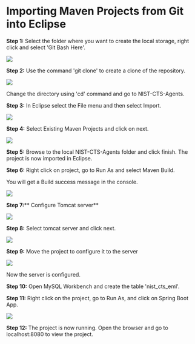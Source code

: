 # **Importing Maven Projects from Git into Eclipse**

**Step 1:** Select the folder where you want to create the local storage, right click and select &#39;Git Bash Here&#39;.

![](step1.png)

**Step 2:** Use the command &#39;git clone&#39; to create a clone of the repository.

![](step2.PNG)

Change the directory using &#39;cd&#39; command and go to NIST-CTS-Agents.

**Step 3:** In Eclipse select the File menu and then select Import.

![](step3.PNG)

**Step 4:** Select Existing Maven Projects and click on next.

![](step4.PNG)

**Step 5:** Browse to the local NIST-CTS-Agents folder and click finish. The project is now imported in Eclipse.

**Step 6:** Right click on project, go to Run As and select Maven Build.

You will get a Build success message in the console.

![](step5.png)

**Step 7:**** Configure Tomcat server**

![](step7.PNG)

**Step 8:** Select tomcat server and click next.

![](step8.PNG)

**Step 9:** Move the project to configure it to the server

![](step9.PNG)

Now the server is configured.

**Step 10:** Open MySQL Workbench and create the table &#39;nist\_cts\_eml&#39;.

**Step 11:** Right click on the project, go to Run As, and click on Spring Boot App.

 ![](step10.png)

**Step 12:** The project is now running. Open the browser and go to localhost:8080 to view the project.

